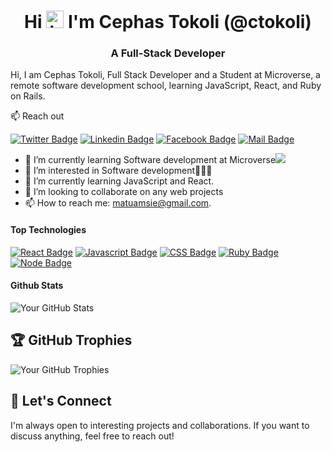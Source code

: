 
<!---
ctokoli/ctokoli is a ✨ special ✨ repository because its `README.md` (this file) appears on your GitHub profile.
You can click the Preview link to take a look at your changes.
--->



<h1 align="center">Hi <img src="https://user-images.githubusercontent.com/1303154/88677602-1635ba80-d120-11ea-84d8-d263ba5fc3c0.gif" width="28px" height="28px" alt="hi"> I'm Cephas Tokoli (@ctokoli)</h1>

<h3 align="center">A Full-Stack Developer </h3>

Hi, I am Cephas Tokoli, Full Stack Developer and a Student at Microverse, a remote software development school, learning JavaScript, React, and  Ruby on Rails.

:mailbox: Reach out

[![Twitter Badge](https://img.shields.io/badge/-@ctokoli-1ca0f1?style=flat&labelColor=1ca0f1&logo=twitter&logoColor=white&link=https://twitter.com/ctokoli)](https://twitter.com/ctokoli) [![Linkedin Badge](https://img.shields.io/badge/-ctokoli-0e76a8?style=flat&labelColor=0e76a8&logo=linkedin&logoColor=white)](https://www.linkedin.com/in/cephas-tokoli-a25204123/) [![Facebook Badge](https://img.shields.io/badge/-@ctokoli-1877f2?style=flat&labelColor=1877f2&logo=facebook&logoColor=white)](https://www.facebook.com/ctokoli/) [![Mail Badge](https://img.shields.io/badge/-ctokoli-c0392b?style=flat&labelColor=c0392b&logo=gmail&logoColor=white)](mailto:matumasie@gmail.com)

<!-- TODO: Add last video link -->

- 🔭 I’m currently learning Software development at Microverse![](https://img.shields.io/badge/-Microverse-blueviolet) 
- 👀 I’m interested in Software development🧑🏽‍💻
- 🌱 I’m currently learning JavaScript and React.
- 💞️ I’m looking to collaborate on any web projects
- 📫 How to reach me: matuamsie@gmail.com.

#### Top Technologies

<!-- TODO: Make technologies links takes you to repositories -->

[![React Badge](https://img.shields.io/badge/-React-61DBFB?style=for-the-badge&labelColor=black&logo=react&logoColor=61DBFB)](#) [![Javascript Badge](https://img.shields.io/badge/-Javascript-F0DB4F?style=for-the-badge&labelColor=black&logo=javascript&logoColor=F0DB4F)](#) [![CSS Badge](https://img.shields.io/badge/-CSS-007acc?style=for-the-badge&labelColor=black&logo=css3&logoColor=007acc)](#) [![Ruby Badge](https://img.shields.io/badge/-Ruby-820C02?style=for-the-badge&labelColor=black&logo=ruby&logoColor=820c02)](#) [![Node Badge](https://img.shields.io/badge/-Nodejs-43853d?style=for-the-badge&labelColor=black&logo=node.js&logoColor=43853d)](#)


#### Github Stats
![Your GitHub Stats](https://github-readme-stats.vercel.app/api?username=ctokoli&show_icons=true&count_private=true&hide=prs,issues&theme=radical)

## 🏆 GitHub Trophies

![Your GitHub Trophies](https://github-profile-trophy.vercel.app/?username=ctokoli&theme=flat)

## 🤝 Let's Connect

I'm always open to interesting projects and collaborations. If you want to discuss anything, feel free to reach out!





